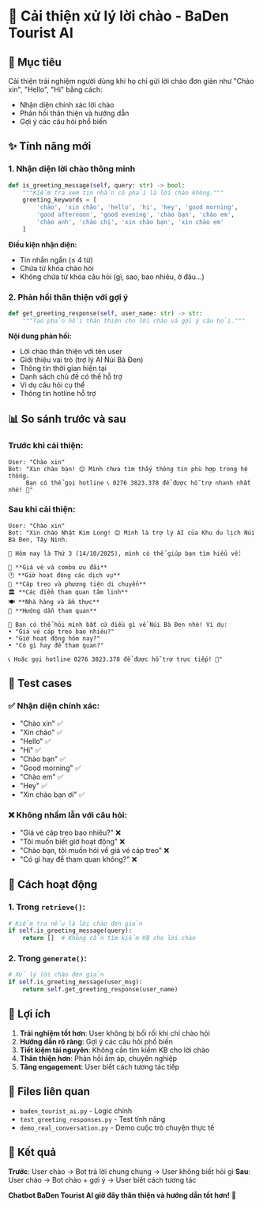 # 👋 Cải thiện xử lý lời chào - BaDen Tourist AI

## 🎯 Mục tiêu
Cải thiện trải nghiệm người dùng khi họ chỉ gửi lời chào đơn giản như "Chào xin", "Hello", "Hi" bằng cách:
- Nhận diện chính xác lời chào
- Phản hồi thân thiện và hướng dẫn
- Gợi ý các câu hỏi phổ biến

## ✨ Tính năng mới

### 1. Nhận diện lời chào thông minh
```python
def is_greeting_message(self, query: str) -> bool:
    """Kiểm tra xem tin nhắn có phải là lời chào không."""
    greeting_keywords = [
        'chào', 'xin chào', 'hello', 'hi', 'hey', 'good morning', 
        'good afternoon', 'good evening', 'chào bạn', 'chào em', 
        'chào anh', 'chào chị', 'xin chào bạn', 'xin chào em'
    ]
```

**Điều kiện nhận diện:**
- Tin nhắn ngắn (≤ 4 từ)
- Chứa từ khóa chào hỏi
- Không chứa từ khóa câu hỏi (gì, sao, bao nhiêu, ở đâu...)

### 2. Phản hồi thân thiện với gợi ý
```python
def get_greeting_response(self, user_name: str) -> str:
    """Tạo phản hồi thân thiện cho lời chào và gợi ý câu hỏi."""
```

**Nội dung phản hồi:**
- Lời chào thân thiện với tên user
- Giới thiệu vai trò (trợ lý AI Núi Bà Đen)
- Thông tin thời gian hiện tại
- Danh sách chủ đề có thể hỗ trợ
- Ví dụ câu hỏi cụ thể
- Thông tin hotline hỗ trợ

## 📊 So sánh trước và sau

### Trước khi cải thiện:
```
User: "Chào xin"
Bot: "Xin chào bạn! 😊 Mình chưa tìm thấy thông tin phù hợp trong hệ thống. 
     Bạn có thể gọi hotline 📞 0276 3823.378 để được hỗ trợ nhanh nhất nhé! 🙏"
```

### Sau khi cải thiện:
```
User: "Chào xin"
Bot: "Xin chào Nhật Kim Long! 😊 Mình là trợ lý AI của Khu du lịch Núi Bà Đen, Tây Ninh.

🌟 Hôm nay là Thứ 3 (14/10/2025), mình có thể giúp bạn tìm hiểu về:

🎫 **Giá vé và combo ưu đãi**
🕐 **Giờ hoạt động các dịch vụ** 
🚠 **Cáp treo và phương tiện di chuyển**
🏛️ **Các điểm tham quan tâm linh**
🍽️ **Nhà hàng và ẩm thực**
📍 **Hướng dẫn tham quan**

💬 Bạn có thể hỏi mình bất cứ điều gì về Núi Bà Đen nhé! Ví dụ:
• "Giá vé cáp treo bao nhiêu?"
• "Giờ hoạt động hôm nay?"
• "Có gì hay để tham quan?"

📞 Hoặc gọi hotline 0276 3823.378 để được hỗ trợ trực tiếp! 🙏"
```

## 🧪 Test cases

### ✅ Nhận diện chính xác:
- "Chào xin" ✅
- "Xin chào" ✅
- "Hello" ✅
- "Hi" ✅
- "Chào bạn" ✅
- "Good morning" ✅
- "Chào em" ✅
- "Hey" ✅
- "Xin chào bạn ơi" ✅

### ❌ Không nhầm lẫn với câu hỏi:
- "Giá vé cáp treo bao nhiêu?" ❌
- "Tôi muốn biết giờ hoạt động" ❌
- "Chào bạn, tôi muốn hỏi về giá vé cáp treo" ❌
- "Có gì hay để tham quan không?" ❌

## 🔧 Cách hoạt động

### 1. Trong `retrieve()`:
```python
# Kiểm tra nếu là lời chào đơn giản
if self.is_greeting_message(query):
    return []  # Không cần tìm kiếm KB cho lời chào
```

### 2. Trong `generate()`:
```python
# Xử lý lời chào đơn giản
if self.is_greeting_message(user_msg):
    return self.get_greeting_response(user_name)
```

## 🚀 Lợi ích

1. **Trải nghiệm tốt hơn**: User không bị bối rối khi chỉ chào hỏi
2. **Hướng dẫn rõ ràng**: Gợi ý các câu hỏi phổ biến
3. **Tiết kiệm tài nguyên**: Không cần tìm kiếm KB cho lời chào
4. **Thân thiện hơn**: Phản hồi ấm áp, chuyên nghiệp
5. **Tăng engagement**: User biết cách tương tác tiếp

## 📝 Files liên quan

- `baden_tourist_ai.py` - Logic chính
- `test_greeting_responses.py` - Test tính năng
- `demo_real_conversation.py` - Demo cuộc trò chuyện thực tế

## 🎉 Kết quả

**Trước**: User chào → Bot trả lời chung chung → User không biết hỏi gì
**Sau**: User chào → Bot chào + gợi ý → User biết cách tương tác

**Chatbot BaDen Tourist AI giờ đây thân thiện và hướng dẫn tốt hơn!** 👋